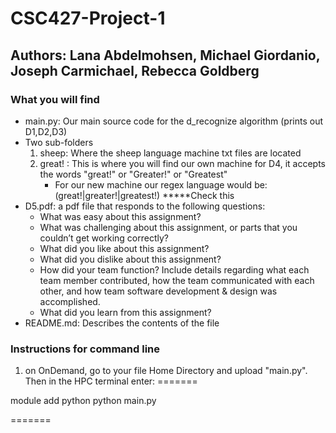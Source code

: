 # CSC427-Project-1 
## Authors: Lana Abdelmohsen, Michael Giordanio, Joseph Carmichael, Rebecca Goldberg
### What you will find  
- main.py: Our main source code for the d_recognize algorithm (prints out D1,D2,D3) 
- Two sub-folders 
    1. sheep: Where the sheep language machine txt files are located   
    2. great! : This is where you will find our own machine for D4, it accepts the words "great!" or "Greater!" or "Greatest"
        - For our new machine our regex language would be: (great!|greater!|greatest!) *****Check this
- D5.pdf: a pdf file that responds to the following questions: 
    - What was easy about this assignment?
    - What was challenging about this assignment, or parts that you couldn’t
      get working correctly?
    - What did you like about this assignment?
    - What did you dislike about this assignment?
    - How did your team function? Include details regarding what each team
      member contributed, how the team communicated with each other, and
      how team software development & design was accomplished. 
    - What did you learn from this assignment? 
- README.md: Describes the contents of the file

### Instructions for command line 

1. on OnDemand, go to your file Home Directory and upload "main.py". Then in the HPC terminal enter: 
=======

module add python 
python main.py 

=======
